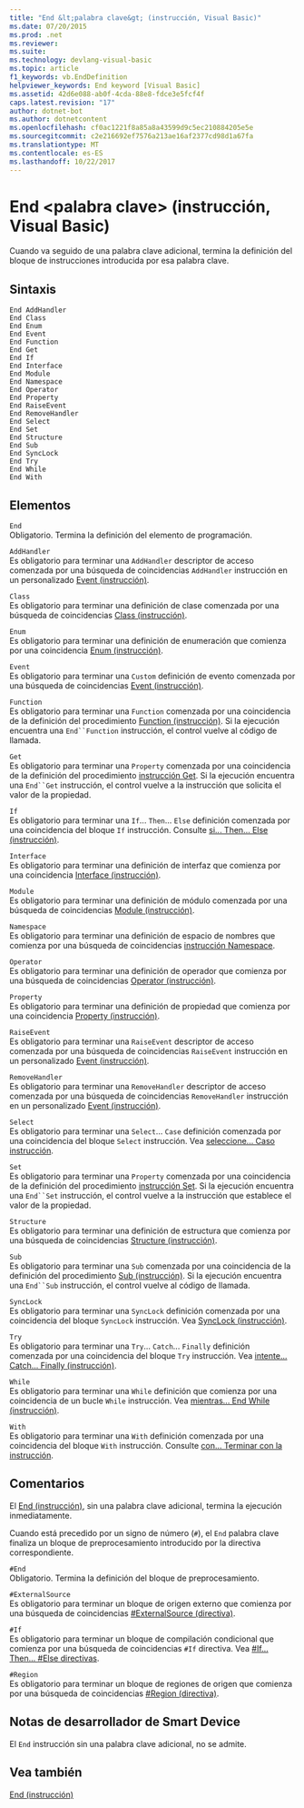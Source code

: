 ```yaml
---
title: "End &lt;palabra clave&gt; (instrucción, Visual Basic)"
ms.date: 07/20/2015
ms.prod: .net
ms.reviewer: 
ms.suite: 
ms.technology: devlang-visual-basic
ms.topic: article
f1_keywords: vb.EndDefinition
helpviewer_keywords: End keyword [Visual Basic]
ms.assetid: 42d6e088-ab0f-4cda-88e8-fdce3e5fcf4f
caps.latest.revision: "17"
author: dotnet-bot
ms.author: dotnetcontent
ms.openlocfilehash: cf0ac1221f8a85a8a43599d9c5ec210884205e5e
ms.sourcegitcommit: c2e216692ef7576a213ae16af2377cd98d1a67fa
ms.translationtype: MT
ms.contentlocale: es-ES
ms.lasthandoff: 10/22/2017
---
```

# <a name="end-ltkeywordgt-statement-visual-basic"></a>End &lt;palabra clave&gt; (instrucción, Visual Basic)
Cuando va seguido de una palabra clave adicional, termina la definición del bloque de instrucciones introducida por esa palabra clave.  
  
## <a name="syntax"></a>Sintaxis  
  
```  
End AddHandler  
End Class   
End Enum   
End Event   
End Function   
End Get   
End If   
End Interface   
End Module   
End Namespace   
End Operator   
End Property   
End RaiseEvent  
End RemoveHandler  
End Select   
End Set   
End Structure   
End Sub   
End SyncLock   
End Try   
End While   
End With  
```  
  
## <a name="parts"></a>Elementos  
 `End`  
 Obligatorio. Termina la definición del elemento de programación.  
  
 `AddHandler`  
 Es obligatorio para terminar una `AddHandler` descriptor de acceso comenzada por una búsqueda de coincidencias `AddHandler` instrucción en un personalizado [Event (instrucción)](../../../visual-basic/language-reference/statements/event-statement.md).  
  
 `Class`  
 Es obligatorio para terminar una definición de clase comenzada por una búsqueda de coincidencias [Class (instrucción)](../../../visual-basic/language-reference/statements/class-statement.md).  
  
 `Enum`  
 Es obligatorio para terminar una definición de enumeración que comienza por una coincidencia [Enum (instrucción)](../../../visual-basic/language-reference/statements/enum-statement.md).  
  
 `Event`  
 Es obligatorio para terminar una `Custom` definición de evento comenzada por una búsqueda de coincidencias [Event (instrucción)](../../../visual-basic/language-reference/statements/event-statement.md).  
  
 `Function`  
 Es obligatorio para terminar una `Function` comenzada por una coincidencia de la definición del procedimiento [Function (instrucción)](../../../visual-basic/language-reference/statements/function-statement.md). Si la ejecución encuentra una `End``Function` instrucción, el control vuelve al código de llamada.  
  
 `Get`  
 Es obligatorio para terminar una `Property` comenzada por una coincidencia de la definición del procedimiento [instrucción Get](../../../visual-basic/language-reference/statements/get-statement.md). Si la ejecución encuentra una `End``Get` instrucción, el control vuelve a la instrucción que solicita el valor de la propiedad.  
  
 `If`  
 Es obligatorio para terminar una `If`... `Then`... `Else` definición comenzada por una coincidencia del bloque `If` instrucción. Consulte [si... Then... Else (instrucción)](../../../visual-basic/language-reference/statements/if-then-else-statement.md).  
  
 `Interface`  
 Es obligatorio para terminar una definición de interfaz que comienza por una coincidencia [Interface (instrucción)](../../../visual-basic/language-reference/statements/interface-statement.md).  
  
 `Module`  
 Es obligatorio para terminar una definición de módulo comenzada por una búsqueda de coincidencias [Module (instrucción)](../../../visual-basic/language-reference/statements/module-statement.md).  
  
 `Namespace`  
 Es obligatorio para terminar una definición de espacio de nombres que comienza por una búsqueda de coincidencias [instrucción Namespace](../../../visual-basic/language-reference/statements/namespace-statement.md).  
  
 `Operator`  
 Es obligatorio para terminar una definición de operador que comienza por una búsqueda de coincidencias [Operator (instrucción)](../../../visual-basic/language-reference/statements/operator-statement.md).  
  
 `Property`  
 Es obligatorio para terminar una definición de propiedad que comienza por una coincidencia [Property (instrucción)](../../../visual-basic/language-reference/statements/property-statement.md).  
  
 `RaiseEvent`  
 Es obligatorio para terminar una `RaiseEvent` descriptor de acceso comenzada por una búsqueda de coincidencias `RaiseEvent` instrucción en un personalizado [Event (instrucción)](../../../visual-basic/language-reference/statements/event-statement.md).  
  
 `RemoveHandler`  
 Es obligatorio para terminar una `RemoveHandler` descriptor de acceso comenzada por una búsqueda de coincidencias `RemoveHandler` instrucción en un personalizado [Event (instrucción)](../../../visual-basic/language-reference/statements/event-statement.md).  
  
 `Select`  
 Es obligatorio para terminar una `Select`... `Case` definición comenzada por una coincidencia del bloque `Select` instrucción. Vea [seleccione... Caso instrucción](../../../visual-basic/language-reference/statements/select-case-statement.md).  
  
 `Set`  
 Es obligatorio para terminar una `Property` comenzada por una coincidencia de la definición del procedimiento [instrucción Set](../../../visual-basic/language-reference/statements/set-statement.md). Si la ejecución encuentra una `End``Set` instrucción, el control vuelve a la instrucción que establece el valor de la propiedad.  
  
 `Structure`  
 Es obligatorio para terminar una definición de estructura que comienza por una búsqueda de coincidencias [Structure (instrucción)](../../../visual-basic/language-reference/statements/structure-statement.md).  
  
 `Sub`  
 Es obligatorio para terminar una `Sub` comenzada por una coincidencia de la definición del procedimiento [Sub (instrucción)](../../../visual-basic/language-reference/statements/sub-statement.md). Si la ejecución encuentra una `End``Sub` instrucción, el control vuelve al código de llamada.  
  
 `SyncLock`  
 Es obligatorio para terminar una `SyncLock` definición comenzada por una coincidencia del bloque `SyncLock` instrucción. Vea [SyncLock (instrucción)](../../../visual-basic/language-reference/statements/synclock-statement.md).  
  
 `Try`  
 Es obligatorio para terminar una `Try`... `Catch`... `Finally` definición comenzada por una coincidencia del bloque `Try` instrucción. Vea [intente... Catch... Finally (instrucción)](../../../visual-basic/language-reference/statements/try-catch-finally-statement.md).  
  
 `While`  
 Es obligatorio para terminar una `While` definición que comienza por una coincidencia de un bucle `While` instrucción. Vea [mientras... End While (instrucción)](../../../visual-basic/language-reference/statements/while-end-while-statement.md).  
  
 `With`  
 Es obligatorio para terminar una `With` definición comenzada por una coincidencia del bloque `With` instrucción. Consulte [con... Terminar con la instrucción](../../../visual-basic/language-reference/statements/with-end-with-statement.md).  
  
## <a name="remarks"></a>Comentarios  
 El [End (instrucción)](../../../visual-basic/language-reference/statements/end-statement.md), sin una palabra clave adicional, termina la ejecución inmediatamente.  
  
 Cuando está precedido por un signo de número (`#`), el `End` palabra clave finaliza un bloque de preprocesamiento introducido por la directiva correspondiente.  
  
 `#End`  
 Obligatorio. Termina la definición del bloque de preprocesamiento.  
  
 `#ExternalSource`  
 Es obligatorio para terminar un bloque de origen externo que comienza por una búsqueda de coincidencias [#ExternalSource (directiva)](../../../visual-basic/language-reference/directives/externalsource-directive.md).  
  
 `#If`  
 Es obligatorio para terminar un bloque de compilación condicional que comienza por una búsqueda de coincidencias `#If` directiva. Vea [#If... Then... #Else directivas](../../../visual-basic/language-reference/directives/if-then-else-directives.md).  
  
 `#Region`  
 Es obligatorio para terminar un bloque de regiones de origen que comienza por una búsqueda de coincidencias [#Region (directiva)](../../../visual-basic/language-reference/directives/region-directive.md).  
  
## <a name="smart-device-developer-notes"></a>Notas de desarrollador de Smart Device  
 El `End` instrucción sin una palabra clave adicional, no se admite.  
  
## <a name="see-also"></a>Vea también  
 [End (instrucción)](../../../visual-basic/language-reference/statements/end-statement.md)
